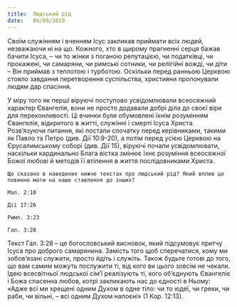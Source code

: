 ```yaml
---
title:  Людський рід
date:   04/09/2019
---
```


Своїм служінням і вченням Ісус закликав приймати всіх людей, незважаючи ні на що. Кожного, хто в щирому прагненні серця бажав бачити Ісуса, – чи то жінки з поганою репутацією, чи податківці, чи прокажені, чи самаряни, чи римські сотники, чи релігійні вожді, чи діти – Він приймав з теплотою і турботою. Оскільки перед ранньою Церквою стояло завдання перетворення суспільства, християни пропонували людям дар спасіння.

У міру того як перші віруючі поступово усвідомлювали всеосяжний характер Євангелія, вони не просто додавали добрі діла до своєї віри для переконливості. Ці вчинки були обумовлені їхнім розумінням Євангелія, відкритого в житті, служінні і смерті Ісуса Христа. Розв’язуючи питання, які постали спочатку перед керівниками, такими як Павло та Петро (див. Дії 10:9-20), а потім перед усією Церквою на Єрусалимському соборі (див. Дії 15), віруючі почали усвідомлювати, наскільки кардинально Блага вістка змінює їхнє розуміння всеосяжної Божої любові й методів її втілення в життя послідовниками Христа.

`Що сказано в наведених нижче текстах про людський рід? Який вплив це повинно мати на наше ставлення до інших?`

`Мал. 2:10`

`Дії 17:26`

`Римл. 3:23`

`Гал. 3:28`

Текст Гал. 3:28 – це богословський висновок, який підсумовує притчу Ісуса про доброго самарянина. Замість того щоб сперечатися, кому ми зобов’язані служити, просто йдіть і служіть. Також будьте готові до того, що вам самим можуть послужити ті, від кого ви цього зовсім не чекали. Ідею всесвітньої людської сім’ї реалізують ті, кого об’єднують Євангеліє і Божа спасенна любов, котрі закликають нас до єдності в Ньому: «Адже всі ми хрещені одним Духом в одне тіло: чи то юдеї, чи греки, чи раби, чи вільні, – всі одним Духом напоєні» (1 Кор. 12:13).
